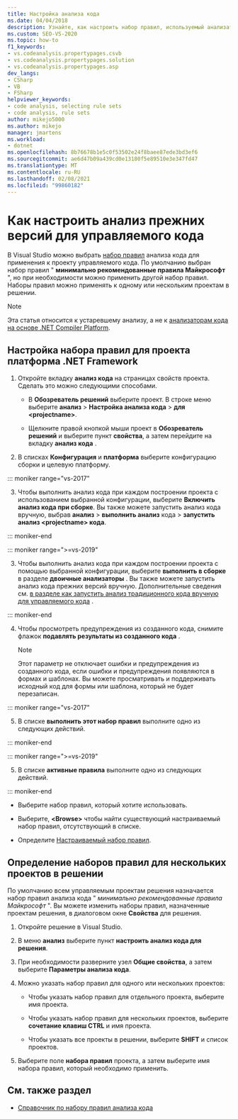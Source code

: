 ```yaml
---
title: Настройка анализа кода
ms.date: 04/04/2018
description: Узнайте, как настроить набор правил, используемый анализатором кода прежних версий Visual Studio. См. раздел применение набора правил к одному или нескольким проектам в решении.
ms.custom: SEO-VS-2020
ms.topic: how-to
f1_keywords:
- vs.codeanalysis.propertypages.csvb
- vs.codeanalysis.propertypages.solution
- vs.codeanalysis.propertypages.asp
dev_langs:
- CSharp
- VB
- FSharp
helpviewer_keywords:
- code analysis, selecting rule sets
- code analysis, rule sets
author: mikejo5000
ms.author: mikejo
manager: jmartens
ms.workload:
- dotnet
ms.openlocfilehash: 8b76678b1e5c0f53502e24f8baee87ede3bd3ef6
ms.sourcegitcommit: ae6d47b09a439cd0e13180f5e89510e3e347fd47
ms.translationtype: MT
ms.contentlocale: ru-RU
ms.lasthandoff: 02/08/2021
ms.locfileid: "99860182"
---
```

# <a name="how-to-configure-legacy-analysis-for-managed-code"></a>Как настроить анализ прежних версий для управляемого кода

В Visual Studio можно выбрать [набор правил](../code-quality/rule-set-reference.md) анализа кода для применения к проекту управляемого кода. По умолчанию выбран набор правил " **минимально рекомендованные правила Майкрософт** ", но при необходимости можно применить другой набор правил. Наборы правил можно применять к одному или нескольким проектам в решении.

> [!NOTE]
> Эта статья относится к устаревшему анализу, а не к [анализаторам кода на основе .NET Compiler Platform](use-roslyn-analyzers.md).

## <a name="configure-a-rule-set-for-a-net-framework-project"></a>Настройка набора правил для проекта платформа .NET Framework

1. Откройте вкладку **анализ кода** на страницах свойств проекта. Сделать это можно следующими способами.

   - В **Обозреватель решений** выберите проект. В строке меню выберите **анализ**  >  **Настройка анализа кода**  >  **для \<projectname>**.

   - Щелкните правой кнопкой мыши проект в **Обозреватель решений** и выберите пункт **свойства**, а затем перейдите на вкладку **анализ кода** .

2. В списках **Конфигурация** и **платформа** выберите конфигурацию сборки и целевую платформу.

::: moniker range="vs-2017"

3. Чтобы выполнить анализ кода при каждом построении проекта с использованием выбранной конфигурации, выберите **Включить анализ кода при сборке**. Вы также можете запустить анализ кода вручную, выбрав **анализ**  >  **выполнить анализ** кода  >  **запустить анализ \<projectname> кода**.

::: moniker-end

::: moniker range=">=vs-2019"

3. Чтобы выполнить анализ кода при каждом построении проекта с помощью выбранной конфигурации, выберите **выполнить в сборке** в разделе **двоичные анализаторы** . Вы также можете запустить анализ кода прежних версий вручную. Дополнительные сведения см. [в разделе как запустить анализ традиционного кода вручную для управляемого кода](how-to-run-legacy-code-analysis-manually-for-managed-code.md) .

::: moniker-end

4. Чтобы просмотреть предупреждения из созданного кода, снимите флажок **подавлять результаты из созданного кода** .

    > [!NOTE]
    > Этот параметр не отключает ошибки и предупреждения из созданного кода, если ошибки и предупреждения появляются в формах и шаблонах. Вы можете просматривать и поддерживать исходный код для формы или шаблона, который не будет перезаписан.

::: moniker range="vs-2017"

5. В списке **выполнить этот набор правил** выполните одно из следующих действий.

::: moniker-end

::: moniker range=">=vs-2019"

5. В списке **активные правила** выполните одно из следующих действий.

::: moniker-end

   - Выберите набор правил, который хотите использовать.

   - Выберите, **\<Browse>** чтобы найти существующий настраиваемый набор правил, отсутствующий в списке.

   - Определите [Настраиваемый набор правил](../code-quality/how-to-create-a-custom-rule-set.md).

## <a name="specify-rule-sets-for-multiple-projects-in-a-solution"></a>Определение наборов правил для нескольких проектов в решении

По умолчанию всем управляемым проектам решения назначается набор правил анализа кода " *минимально рекомендованные правила Майкрософт* ". Вы можете изменить наборы правил, назначенные проектам решения, в диалоговом окне **Свойства** для решения.

1. Откройте решение в Visual Studio.

2. В меню **анализ** выберите пункт **настроить анализ кода для решения**.

3. При необходимости разверните узел **Общие свойства**, а затем выберите **Параметры анализа кода**.

4. Можно указать набор правил для одного или нескольких проектов:

    - Чтобы указать набор правил для отдельного проекта, выберите имя проекта.

    - Чтобы указать набор правил для нескольких проектов, выберите **сочетание клавиш CTRL** и имя проекта.

    - Чтобы указать все проекты в решении, выберите **SHIFT** и список проектов.

5. Выберите поле **набора правил** проекта, а затем выберите имя набора правил, который необходимо применить.

## <a name="see-also"></a>См. также раздел

- [Справочник по набору правил анализа кода](../code-quality/rule-set-reference.md)
